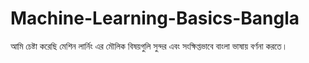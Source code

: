 # Machine-Learning-Basics-Bangla
আমি চেষ্টা করেছি মেশিন লার্নিং এর মৌলিক বিষয়গুলি সুন্দর এবং সংক্ষিপ্তভাবে বাংলা ভাষায় বর্ণনা করতে।
